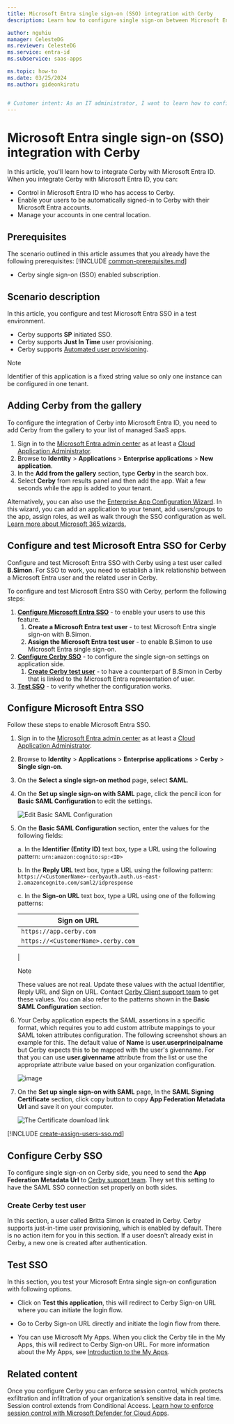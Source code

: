 ```yaml
---
title: Microsoft Entra single sign-on (SSO) integration with Cerby
description: Learn how to configure single sign-on between Microsoft Entra ID and Cerby.

author: nguhiu
manager: CelesteDG
ms.reviewer: CelesteDG
ms.service: entra-id
ms.subservice: saas-apps

ms.topic: how-to
ms.date: 03/25/2024
ms.author: gideonkiratu


# Customer intent: As an IT administrator, I want to learn how to configure single sign-on between Microsoft Entra ID and Cerby so that I can control who has access to Cerby, enable automatic sign-in with Microsoft Entra accounts, and manage my accounts in one central location.
---
```


# Microsoft Entra single sign-on (SSO) integration with Cerby

In this article,  you'll learn how to integrate Cerby with Microsoft Entra ID. When you integrate Cerby with Microsoft Entra ID, you can:

* Control in Microsoft Entra ID who has access to Cerby.
* Enable your users to be automatically signed-in to Cerby with their Microsoft Entra accounts.
* Manage your accounts in one central location.

## Prerequisites
The scenario outlined in this article assumes that you already have the following prerequisites:
[!INCLUDE [common-prerequisites.md](~/identity/saas-apps/includes/common-prerequisites.md)]
* Cerby single sign-on (SSO) enabled subscription.

## Scenario description

In this article,  you configure and test Microsoft Entra SSO in a test environment.

* Cerby supports **SP** initiated SSO.
* Cerby supports **Just In Time** user provisioning.
* Cerby supports [Automated user provisioning](cerby-provisioning-tutorial.md).

> [!NOTE]
> Identifier of this application is a fixed string value so only one instance can be configured in one tenant.

## Adding Cerby from the gallery

To configure the integration of Cerby into Microsoft Entra ID, you need to add Cerby from the gallery to your list of managed SaaS apps.

1. Sign in to the [Microsoft Entra admin center](https://entra.microsoft.com) as at least a [Cloud Application Administrator](~/identity/role-based-access-control/permissions-reference.md#cloud-application-administrator).
1. Browse to **Identity** > **Applications** > **Enterprise applications** > **New application**.
1. In the **Add from the gallery** section, type **Cerby** in the search box.
1. Select **Cerby** from results panel and then add the app. Wait a few seconds while the app is added to your tenant.

 Alternatively, you can also use the [Enterprise App Configuration Wizard](https://portal.office.com/AdminPortal/home?Q=Docs#/azureadappintegration). In this wizard, you can add an application to your tenant, add users/groups to the app, assign roles, as well as walk through the SSO configuration as well. [Learn more about Microsoft 365 wizards.](/microsoft-365/admin/misc/azure-ad-setup-guides)


<a name='configure-and-test-azure-ad-sso-for-cerby'></a>

## Configure and test Microsoft Entra SSO for Cerby

Configure and test Microsoft Entra SSO with Cerby using a test user called **B.Simon**. For SSO to work, you need to establish a link relationship between a Microsoft Entra user and the related user in Cerby.

To configure and test Microsoft Entra SSO with Cerby, perform the following steps:

1. **[Configure Microsoft Entra SSO](#configure-azure-ad-sso)** - to enable your users to use this feature.
    1. **Create a Microsoft Entra test user** - to test Microsoft Entra single sign-on with B.Simon.
    1. **Assign the Microsoft Entra test user** - to enable B.Simon to use Microsoft Entra single sign-on.
1. **[Configure Cerby SSO](#configure-cerby-sso)** - to configure the single sign-on settings on application side.
    1. **[Create Cerby test user](#create-cerby-test-user)** - to have a counterpart of B.Simon in Cerby that is linked to the Microsoft Entra representation of user.
1. **[Test SSO](#test-sso)** - to verify whether the configuration works.

<a name='configure-azure-ad-sso'></a>

## Configure Microsoft Entra SSO

Follow these steps to enable Microsoft Entra SSO.

1. Sign in to the [Microsoft Entra admin center](https://entra.microsoft.com) as at least a [Cloud Application Administrator](~/identity/role-based-access-control/permissions-reference.md#cloud-application-administrator).
1. Browse to **Identity** > **Applications** > **Enterprise applications** > **Cerby** > **Single sign-on**.
1. On the **Select a single sign-on method** page, select **SAML**.
1. On the **Set up single sign-on with SAML** page, click the pencil icon for **Basic SAML Configuration** to edit the settings.

   ![Edit Basic SAML Configuration](common/edit-urls.png)

1. On the **Basic SAML Configuration** section, enter the values for the following fields:

    a. In the **Identifier (Entity ID)** text box, type a URL using the following pattern:
    `urn:amazon:cognito:sp:<ID>`

    b. In the **Reply URL** text box, type a URL using the following pattern:
    `https://<CustomerName>-cerbyauth.auth.us-east-2.amazoncognito.com/saml2/idpresponse`

	c. In the **Sign-on URL** text box, type a URL using one of the following patterns:

    | Sign on URL |
    |--------|
    | `https://app.cerby.com` |
    | `https://<CustomerName>.cerby.com` |
    |

	> [!NOTE]
	> These values are not real. Update these values with the actual Identifier, Reply URL and Sign on URL. Contact [Cerby Client support team](mailto:help@cerby.com) to get these values. You can also refer to the patterns shown in the **Basic SAML Configuration** section.

1. Your Cerby application expects the SAML assertions in a specific format, which requires you to add custom attribute mappings to your SAML token attributes configuration. The following screenshot shows an example for this. The default value of **Name** is **user.userprincipalname** but Cerby expects this to be mapped with the user's givenname. For that you can use **user.givenname** attribute from the list or use the appropriate attribute value based on your organization configuration.

	![image](common/default-attributes.png)

1. On the **Set up single sign-on with SAML** page, In the **SAML Signing Certificate** section, click copy button to copy **App Federation Metadata Url** and save it on your computer.

	![The Certificate download link](common/copy-metadataurl.png)

<a name='create-an-azure-ad-test-user'></a>

[!INCLUDE [create-assign-users-sso.md](~/identity/saas-apps/includes/create-assign-users-sso.md)]

## Configure Cerby SSO

To configure single sign-on on Cerby side, you need to send the **App Federation Metadata Url** to [Cerby support team](mailto:help@cerby.com). They set this setting to have the SAML SSO connection set properly on both sides.

### Create Cerby test user

In this section, a user called Britta Simon is created in Cerby. Cerby supports just-in-time user provisioning, which is enabled by default. There is no action item for you in this section. If a user doesn't already exist in Cerby, a new one is created after authentication.

## Test SSO 

In this section, you test your Microsoft Entra single sign-on configuration with following options. 

* Click on **Test this application**, this will redirect to Cerby Sign-on URL where you can initiate the login flow. 

* Go to Cerby Sign-on URL directly and initiate the login flow from there.

* You can use Microsoft My Apps. When you click the Cerby tile in the My Apps, this will redirect to Cerby Sign-on URL. For more information about the My Apps, see [Introduction to the My Apps](https://support.microsoft.com/account-billing/sign-in-and-start-apps-from-the-my-apps-portal-2f3b1bae-0e5a-4a86-a33e-876fbd2a4510).


## Related content

Once you configure Cerby you can enforce session control, which protects exfiltration and infiltration of your organization’s sensitive data in real time. Session control extends from Conditional Access. [Learn how to enforce session control with Microsoft Defender for Cloud Apps](/cloud-app-security/proxy-deployment-any-app).
